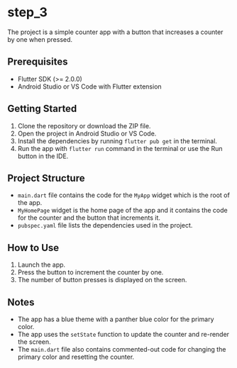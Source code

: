 # step_3

The project is a simple counter app with a button that increases a counter by one when pressed.

## Prerequisites
- Flutter SDK (>= 2.0.0)
- Android Studio or VS Code with Flutter extension

## Getting Started
1. Clone the repository or download the ZIP file.
2. Open the project in Android Studio or VS Code.
3. Install the dependencies by running `flutter pub get` in the terminal.
4. Run the app with `flutter run` command in the terminal or use the Run button in the IDE.

## Project Structure
- `main.dart` file contains the code for the `MyApp` widget which is the root of the app.
- `MyHomePage` widget is the home page of the app and it contains the code for the counter and the button that increments it.
- `pubspec.yaml` file lists the dependencies used in the project.

## How to Use
1. Launch the app.
2. Press the button to increment the counter by one.
3. The number of button presses is displayed on the screen.

## Notes
- The app has a blue theme with a panther blue color for the primary color.
- The app uses the `setState` function to update the counter and re-render the screen.
- The `main.dart` file also contains commented-out code for changing the primary color and resetting the counter.

